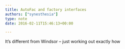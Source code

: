 ```yaml
---
title: AutoFac and factory interfaces
authors: ["synesthesia"]
type: note
date: 2016-02-11T15:46:13+00:00

---
```

It&#8217;s different from Windsor &#8211; just working out exactly how
